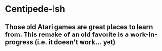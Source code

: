 # Centipede-Ish

## Those old Atari games are great places to learn from. This remake of an old favorite is a work-in-progress (i.e. it doesn't work... yet)
